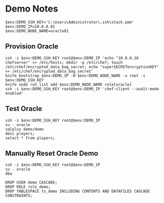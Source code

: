 # Demo Notes 

	$env:DEMO_SSH_KEY='C:\Users\Administrator\.ssh\stack.pem'
	$env:DEMO_IP=10.0.0.81
	$env:DEMO_NODE_NAME=oracle81

## Provision Oracle

	ssh -i $env:DEMO_SSH_KEY root@$env:DEMO_IP 'echo "10.0.0.10 chefserver" >> /etc/hosts; mkdir -p /etc/chef; touch /etc/chef/encrypted_data_bag_secret; echo "superSECRETencryptionKEY" >> /etc/chef/encrypted_data_bag_secret'
	knife bootstrap $env:DEMO_IP -N $env:DEMO_NODE_NAME -x root -i $env:DEMO_SSH_KEY
	knife node run_list add $env:DEMO_NODE_NAME role[oracle]
	ssh -i $env:DEMO_SSH_KEY root@$env:DEMO_IP 'chef-client --audit-mode enabled'

## Test Oracle

	ssh -i $env:DEMO_SSH_KEY root@$env:DEMO_IP
	su - oracle
	sqlplus demo/demo
	desc players;
	select * from players;

## Manually Reset Oracle Demo

	ssh -i $env:DEMO_SSH_KEY root@$env:DEMO_IP
	su - oracle
	dba

	DROP USER demo CASCADE;
	DROP ROLE role_demo;
	DROP TABLESPACE ts_demo INCLUDING CONTENTS AND DATAFILES CASCADE CONSTRAINTS; 
